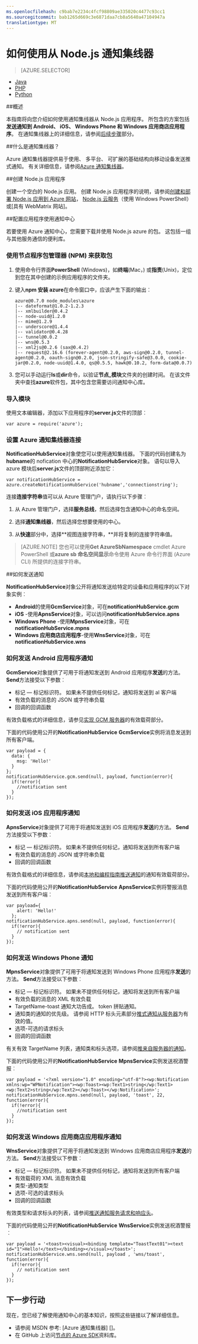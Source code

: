```yaml
---
ms.openlocfilehash: c9bab7e2234c4fcf98809ae335020c4477c93cc1
ms.sourcegitcommit: bab1265d669c3e6871daa7cb8a5640a47104947a
translationtype: MT
---
```

<properties
    pageTitle="如何使用 Node.js 通知集线器"
    description="了解如何使用通知集线器 Node.js 应用程序发送推式通知。"
    services="notification-hubs"
    documentationCenter="nodejs"
    authors="wesmc7777"
    manager="dwrede"
    editor=""/>

<tags
    ms.service="notification-hubs"
    ms.workload="mobile"
    ms.tgt_pltfrm="na"
    ms.devlang="javascript"
    ms.topic="article"
    ms.date="06/16/2015"
    ms.author="wesmc"/>

# 如何使用从 Node.js 通知集线器

> [AZURE.SELECTOR]
- [Java](notification-hubs-java-backend-how-to.md)
- [PHP](notification-hubs-php-backend-how-to.md)
- [Python](notification-hubs-python-backend-how-to)

##概述

本指南将向您介绍如何使用通知集线器从 Node.js 应用程序。 所包含的方案包括**发送通知到 Android、 iOS、 Windows Phone 和 Windows 应用商店应用程序**。 在通知集线器上的详细信息，请参阅[后续步骤](#next)部分。

##什么是通知集线器？

Azure 通知集线器提供易于使用、 多平台、 可扩展的基础结构向移动设备发送推式通知。 有关详细信息，请参阅[Azure 通知集线器](http://msdn.microsoft.com/library/windowsazure/jj927170.aspx)。

##创建 Node.js 应用程序

创建一个空白的 Node.js 应用。 创建 Node.js 应用程序的说明，请参阅[创建和部署 Node.js 应用到 Azure 网站][nodejswebsite]， [Node.js 云服务][Node.js 云服务]（使用 Windows PowerShell） 或[具有 WebMatrix 网站]。

##配置应用程序使用通知中心

若要使用 Azure 通知中心，您需要下载并使用 Node.js azure 的包。 这包括一组与其他服务通信的便利库。

### 使用节点程序包管理器 (NPM) 来获取包

1.  使用命令行界面**PowerShell** (Windows)，如**终端**(Mac，) 或**指责**(Unix)，定位到您在其中创建的示例应用程序的文件夹。

2.  键入**npm 安装 azure**在命令窗口中，应该产生下面的输出︰

        azure@0.7.0 node_modules\azure
        |-- dateformat@1.0.2-1.2.3
        |-- xmlbuilder@0.4.2
        |-- node-uuid@1.2.0
        |-- mime@1.2.9
        |-- underscore@1.4.4
        |-- validator@0.4.28
        |-- tunnel@0.0.2
        |-- wns@0.5.3
        |-- xml2js@0.2.6 (sax@0.4.2)
        |-- request@2.16.6 (forever-agent@0.2.0, aws-sign@0.2.0, tunnel-agent@0.2.0, oauth-sign@0.2.0, json-stringify-safe@3.0.0, cookie-jar@0.2.0, node-uuid@1.4.0, qs@0.5.5, hawk@0.10.2, form-data@0.0.7)

3.  您可以手动运行**ls**或**dir**命令，以验证**节点\_模块**文件夹的创建时间。 在该文件夹中查找**azure**软件包，其中包含您需要访问通知中心库。

### 导入模块

使用文本编辑器，添加以下应用程序的**server.js**文件的顶部︰

    var azure = require('azure');

### 设置 Azure 通知集线器连接

**NotificationHubService**对象使您可以使用通知集线器。 下面的代码创建名为**hubname**的 nofication 中心的**NotificationHubService**对象。 语句以导入 azure 模块后**server.js**文件的顶部附近添加它︰

    var notificationHubService = azure.createNotificationHubService('hubname','connectionstring');

连接**连接字符串**值可以从 Azure 管理门户，请执行以下步骤︰

1. 从 Azure 管理门户，选择**服务总线**，然后选择包含通知中心的命名空间。

2. 选择**通知集线器**，然后选择您想要使用的中心。

3. 从**快速**部分中，选择**视图连接字符串，**并将复制的连接字符串值。

> [AZURE.NOTE] 您也可以使用**Get AzureSbNamespace** cmdlet Azure PowerShell 或**azure sb 命名空间显示**命令使用 Azure 命令行界面 (Azure CLI) 所提供的连接字符串。

</div>

##如何发送通知

**NotificationHubService**对象公开将通知发送给特定的设备和应用程序的以下对象实例︰

* **Android**的使用**GcmService**对象，可在**notificationHubService.gcm**
* **iOS** -使用**ApnsService**对象，可以访问**notificationHubService.apns**
* **Windows Phone** -使用**MpnsService**对象，可在**notificationHubService.mpns**
* **Windows 应用商店应用程序**-使用**WnsService**对象，可在**notificationHubService.wns**

### 如何发送 Android 应用程序通知

**GcmService**对象提供了可用于将通知发送到 Android 应用程序**发送**的方法。 **Send**方法接受以下参数︰

* 标记 — 标记标识符。 如果未不提供任何标记，通知将发送到 al 客户端
* 有效负载的消息的 JSON 或字符串负载
* 回调的回调函数

有效负载格式的详细信息，请参见[实现 GCM 服务器](http://developer.android.com/google/gcm/server.html#payload)的有效载荷部分。

下面的代码使用公开的**NotificationHubService** **GcmService**实例将消息发送到所有客户端。

    var payload = {
      data: {
        msg: 'Hello!'
      }
    };
    notificationHubService.gcm.send(null, payload, function(error){
      if(!error){
        //notification sent
      }
    });

### 如何发送 iOS 应用程序通知

**ApnsService**对象提供了可用于将通知发送到 iOS 应用程序**发送**的方法。 **Send**方法接受以下参数︰

* 标记 — 标记标识符。 如果未不提供任何标记，通知将发送到所有客户端
* 有效负载的消息的 JSON 或字符串负载
* 回调的回调函数

有效负载格式的详细信息，请参阅[本地和编程指南推送通知](http://developer.apple.com/library/ios/#documentation/NetworkingInternet/Conceptual/RemoteNotificationsPG/ApplePushService/ApplePushService.html)的通知有效载荷部分。

下面的代码使用公开的**NotificationHubService** **ApnsService**实例将警报消息发送到所有客户端︰

    var payload={
        alert: 'Hello!'
      };
    notificationHubService.apns.send(null, payload, function(error){
      if(!error){
        // notification sent
      }
    });

### 如何发送 Windows Phone 通知

**MpnsService**对象提供了可用于将通知发送到 Windows Phone 应用程序**发送**的方法。 **Send**方法接受以下参数︰

* 标记 — 标记标识符。 如果未不提供任何标记，通知将发送到所有客户端
* 有效负载的消息的 XML 有效负载
* TargetName-toast 通知大功告成。 token 拼贴通知。
* 通知类的通知的优先级。 请参阅 HTTP 标头元素部分[推式通知从服务器](http://msdn.microsoft.com/library/hh221551.aspx)为有效的值。
* 选项-可选的请求标头
* 回调的回调函数

有关有效 TargetName 列表，通知类和标头选项，请参阅[推来自服务器的通知](http://msdn.microsoft.com/library/hh221551.aspx)。

下面的代码使用公开的**NotificationHubService** **MpnsService**实例发送祝酒警报︰

    var payload = '<?xml version="1.0" encoding="utf-8"?><wp:Notification xmlns:wp="WPNotification"><wp:Toast><wp:Text1>string</wp:Text1><wp:Text2>string</wp:Text2></wp:Toast></wp:Notification>';
    notificationHubService.mpns.send(null, payload, 'toast', 22, function(error){
      if(!error){
        //notification sent
      }
    });

### 如何发送 Windows 应用商店应用程序通知

**WnsService**对象提供了可用于将通知发送到 Windows 应用商店应用程序**发送**的方法。  **Send**方法接受以下参数︰

* 标记 — 标记标识符。 如果未不提供任何标记，通知将发送到所有客户端
* 有效载荷的 XML 消息有效负载
* 类型-通知类型
* 选项-可选的请求标头
* 回调的回调函数

有效类型和请求标头的列表，请参阅[推送通知服务请求和响应头](http://msdn.microsoft.com/library/windows/apps/hh465435.aspx)。

下面的代码使用公开的**NotificationHubService** **WnsService**实例发送祝酒警报︰

    var payload = '<toast><visual><binding template="ToastText01"><text id="1">Hello!</text></binding></visual></toast>';
    notificationHubService.wns.send(null, payload , 'wns/toast', function(error){
      if(!error){
        // notification sent
      }
    });

## 下一步行动

现在，您已经了解使用通知中心的基本知识，按照这些链接以了解详细信息。

-   请参阅 MSDN 参考: [Azure 通知集线器] []。
-   在 GitHub 上访问[节点的 Azure SDK]资料库。

  [节点的 azure SDK]: https://github.com/WindowsAzure/azure-sdk-for-node
  [下一步行动]: #nextsteps
  [什么是服务总线主题和订阅？]: #what-are-service-bus-topics
  [创建服务 Namespace]: #create-a-service-namespace
  [Namespace 获得的默认管理凭据]: #obtain-default-credentials
  [创建 Node.js 应用程序]: #Create_a_Nodejs_Application
  [配置应用程序使用服务总线]: #Configure_Your_Application_to_Use_Service_Bus
  [如何︰ 创建主题]: #How_to_Create_a_Topic
  [如何︰ 创建订阅]: #How_to_Create_Subscriptions
  [如何︰ 将消息发送到一个主题]: #How_to_Send_Messages_to_a_Topic
  [如何︰ 从订阅接收消息]: #How_to_Receive_Messages_from_a_Subscription
  [如何︰ 处理应用程序崩溃和无法读取消息]: #How_to_Handle_Application_Crashes_and_Unreadable_Messages
  [如何︰ 删除主题和订阅]: #How_to_Delete_Topics_and_Subscriptions
  [1]: #Next_Steps
  [主题概念]: .media/notification-hubs-nodejs-how-to-use-notification-hubs/sb-topics-01.png
  [Azure 的管理门户]: http://manage.windowsazure.com
  [image]: .media/notification-hubs-nodejs-how-to-use-notification-hubs/sb-queues-03.png
  [2]: .media/notification-hubs-nodejs-how-to-use-notification-hubs/sb-queues-04.png
  [3]: .media/notification-hubs-nodejs-how-to-use-notification-hubs/sb-queues-05.png
  [4]: .media/notification-hubs-nodejs-how-to-use-notification-hubs/sb-queues-06.png
  [5]: .media/notification-hubs-nodejs-how-to-use-notification-hubs/sb-queues-07.png
  [SqlFilter.SqlExpression]: http://msdn.microsoft.com/library/windowsazure/microsoft.servicebus.messaging.sqlfilter.sqlexpression.aspx
  [Azure 服务总线通知集线器]: http://msdn.microsoft.com/library/windowsazure/jj927170.aspx
  [SqlFilter]: http://msdn.microsoft.com/library/windowsazure/microsoft.servicebus.messaging.sqlfilter.aspx
  [WebMatrix 网站]: /develop/nodejs/tutorials/web-site-with-webmatrix/
  [Node.js 云服务]: ../cloud-services-nodejs-develop-deploy-app.md
[以前的管理门户]: .media/notification-hubs-nodejs-how-to-use-notification-hubs/previous-portal.png
  [nodejswebsite]: /develop/nodejs/tutorials/create-a-website-(mac)/
  [使用存储的 Node.js 云服务]: /develop/nodejs/tutorials/web-app-with-storage/
  [Node.js Web 应用程序与存储]: /develop/nodejs/tutorials/web-site-with-storage/
